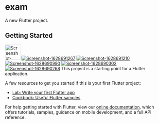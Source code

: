# exam

A new Flutter project.

## Getting Started
<a href="https://ibb.co/zrjRKF8"><img src="https://i.ibb.co/SPWnqcQ/Screenshot-1628691287.png" alt="Screenshot-1628691287" border="0" width = 50px height = 50px ></a>
<a href="https://ibb.co/hMLY0PL"><img src="https://i.ibb.co/qn7J6t7/Screenshot-1628691267.png" alt="Screenshot-1628691267" border="0"></a>
<a href="https://ibb.co/ccM1S4P"><img src="https://i.ibb.co/BVdt50m/Screenshot-1628691210.png" alt="Screenshot-1628691210" border="0"></a>
<a href="https://ibb.co/HhMFMsK"><img src="https://i.ibb.co/y4MfM1N/Screenshot-1628690990.png" alt="Screenshot-1628690990" border="0"></a>
<a href="https://ibb.co/t4nrqGN"><img src="https://i.ibb.co/Dtm29J6/Screenshot-1628690302.png" alt="Screenshot-1628690302" border="0"></a>
<a href="https://ibb.co/SKd9RcS"><img src="https://i.ibb.co/VvQP2x6/Screenshot-1628690268.png" alt="Screenshot-1628690268" border="0"></a>
This project is a starting point for a Flutter application.

A few resources to get you started if this is your first Flutter project:

- [Lab: Write your first Flutter app](https://flutter.dev/docs/get-started/codelab)
- [Cookbook: Useful Flutter samples](https://flutter.dev/docs/cookbook)

For help getting started with Flutter, view our
[online documentation](https://flutter.dev/docs), which offers tutorials,
samples, guidance on mobile development, and a full API reference.
